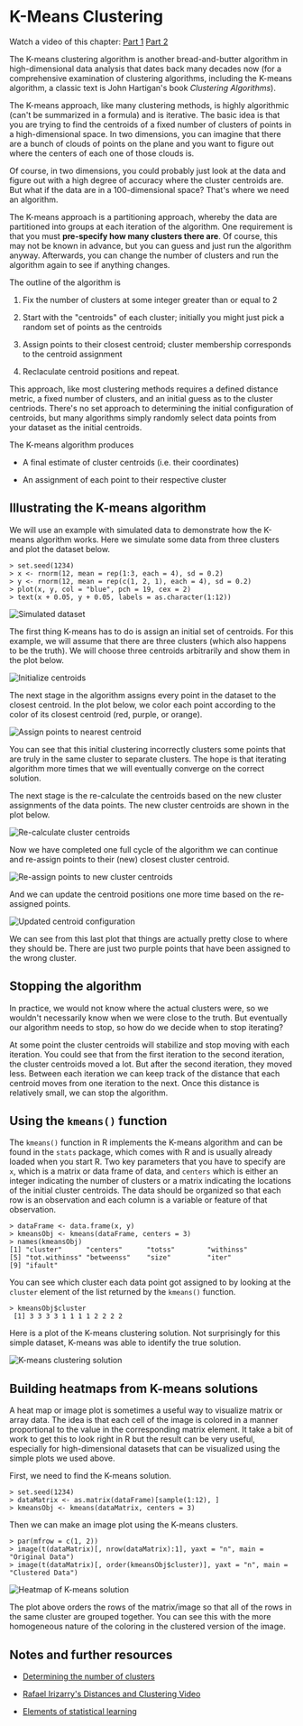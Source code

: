 # K-Means Clustering

Watch a video of this chapter: [Part 1](https://youtu.be/QGDuvVRUURA) [Part 2](https://youtu.be/XRlYz1jfCqs)



The K-means clustering algorithm is another bread-and-butter algorithm in high-dimensional data analysis that dates back many decades now (for a comprehensive examination of clustering algorithms, including the K-means algorithm, a classic text is John Hartigan's book *Clustering Algorithms*). 

The K-means approach, like many clustering methods, is highly algorithmic (can't be summarized in a formula) and is iterative. The basic idea is that you are trying to find the centroids of a fixed number of clusters of points in a high-dimensional space. In two dimensions, you can imagine that there are a bunch of clouds of points on the plane and you want to figure out where the centers of each one of those clouds is.

Of course, in two dimensions, you could probably just look at the data and figure out with a high degree of accuracy where the cluster centroids are. But what if the data are in a 100-dimensional space? That's where we need an algorithm.

The K-means approach is a partitioning approach, whereby the data are partitioned into groups at each iteration of the algorithm. One requirement is that you must **pre-specify how many clusters there are**. Of course, this may not be known in advance, but you can guess and just run the algorithm anyway. Afterwards, you can change the number of clusters and run the algorithm again to see if anything changes.

The outline of the algorithm is

1. Fix the number of clusters at some integer greater than or equal to 2

2. Start with the "centroids" of each cluster; initially you might just pick a random set of points as the centroids

3. Assign points to their closest centroid; cluster membership corresponds to the centroid assignment

4. Reclaculate centroid positions and repeat.


This approach, like most clustering methods requires a defined distance metric, a fixed number of clusters, and an initial guess as to the cluster centriods. There's no set approach to determining the initial configuration of centroids, but many algorithms simply randomly select data points from your dataset as the initial centroids.

The K-means algorithm produces

* A final estimate of cluster centroids (i.e. their coordinates)

* An assignment of each point to their respective cluster


  

## Illustrating the K-means algorithm

We will use an example with simulated data to demonstrate how the K-means algorithm works. Here we simulate some data from three clusters and plot the dataset below.


~~~~~~~~
> set.seed(1234)
> x <- rnorm(12, mean = rep(1:3, each = 4), sd = 0.2)
> y <- rnorm(12, mean = rep(c(1, 2, 1), each = 4), sd = 0.2)
> plot(x, y, col = "blue", pch = 19, cex = 2)
> text(x + 0.05, y + 0.05, labels = as.character(1:12))
~~~~~~~~

![Simulated dataset](images/kmeans-unnamed-chunk-2-1.png)


The first thing K-means has to do is assign an initial set of centroids. For this example, we will assume that there are three clusters (which also happens to be the truth). We will choose three centroids arbitrarily and show them in the plot below.

![Initialize centroids](images/kmeans-unnamed-chunk-3-1.png)


The next stage in the algorithm assigns every point in the dataset to the closest centroid. In the plot below, we color each point according to the color of its closest centroid (red, purple, or orange).

![Assign points to nearest centroid](images/kmeans-unnamed-chunk-4-1.png)

You can see that this initial clustering incorrectly clusters some points that are truly in the same cluster to separate clusters. The hope is that iterating algorithm more times that we will eventually converge on the correct solution.

The next stage is the re-calculate the centroids based on the new cluster assignments of the data points. The new cluster centroids are shown in the plot below.

![Re-calculate cluster centroids](images/kmeans-unnamed-chunk-5-1.png)


Now we have completed one full cycle of the algorithm we can continue and re-assign points to their (new) closest cluster centroid.

![Re-assign points to new cluster centroids](images/kmeans-unnamed-chunk-6-1.png)


And we can update the centroid positions one more time based on the re-assigned points.


![Updated centroid configuration](images/kmeans-unnamed-chunk-7-1.png)

We can see from this last plot that things are actually pretty close to where they should be. There are just two purple points that have been assigned to the wrong cluster.


## Stopping the algorithm

In practice, we would not know where the actual clusters were, so we wouldn't necessarily know when we were close to the truth. But eventually our algorithm needs to stop, so how do we decide when to stop iterating?

At some point the cluster centroids will stabilize and stop moving with each iteration. You could see that from the first iteration to the second iteration, the cluster centroids moved a lot. But after the second iteration, they moved less. Between each iteration we can keep track of the distance that each centroid moves from one iteration to the next. Once this distance is relatively small, we can stop the algorithm. 


## Using the `kmeans()` function

The `kmeans()` function in R implements the K-means algorithm and can be found in the `stats` package, which comes with R and is usually already loaded when you start R. Two key parameters that you have to specify are `x`, which is a matrix or data frame of data, and `centers` which is either an integer indicating the number of clusters or a matrix indicating the locations of the initial cluster centroids. The data should be organized so that each row is an observation and each column is a variable or feature of that observation.



~~~~~~~~
> dataFrame <- data.frame(x, y)
> kmeansObj <- kmeans(dataFrame, centers = 3)
> names(kmeansObj)
[1] "cluster"      "centers"      "totss"        "withinss"    
[5] "tot.withinss" "betweenss"    "size"         "iter"        
[9] "ifault"      
~~~~~~~~

You can see which cluster each data point got assigned to by looking at the `cluster` element of the list returned by the `kmeans()` function.


~~~~~~~~
> kmeansObj$cluster
 [1] 3 3 3 3 1 1 1 1 2 2 2 2
~~~~~~~~

Here is a plot of the K-means clustering solution. Not surprisingly for this simple dataset, K-means was able to identify the true solution.

![K-means clustering solution](images/kmeans-unnamed-chunk-10-1.png)



## Building heatmaps from K-means solutions

A heat map or image plot is sometimes a useful way to visualize matrix or array data. The idea is that each cell of the image is colored in a manner proportional to the value in the corresponding matrix element. It take a bit of work to get this to look right in R but the result can be very useful, especially for high-dimensional datasets that can be visualized using the simple plots we used above.

First, we need to find the K-means solution.


~~~~~~~~
> set.seed(1234)
> dataMatrix <- as.matrix(dataFrame)[sample(1:12), ]
> kmeansObj <- kmeans(dataMatrix, centers = 3)
~~~~~~~~

Then we can make an image plot using the K-means clusters.


~~~~~~~~
> par(mfrow = c(1, 2))
> image(t(dataMatrix)[, nrow(dataMatrix):1], yaxt = "n", main = "Original Data")
> image(t(dataMatrix)[, order(kmeansObj$cluster)], yaxt = "n", main = "Clustered Data")
~~~~~~~~

![Heatmap of K-means solution](images/kmeans-unnamed-chunk-12-1.png)

The plot above orders the rows of the matrix/image so that all of the rows in the same cluster are grouped together. You can see this with the more homogeneous nature of the coloring in the clustered version of the image.



## Notes and further resources

* [Determining the number of clusters](http://en.wikipedia.org/wiki/Determining_the_number_of_clusters_in_a_data_set)

* [Rafael Irizarry's Distances and Clustering Video](http://www.youtube.com/watch?v=wQhVWUcXM0A)

* [Elements of statistical learning](http://www-stat.stanford.edu/~tibs/ElemStatLearn/)


